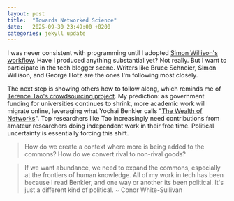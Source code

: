 ```yaml
---
layout: post
title:  "Towards Networked Science"
date:   2025-09-30 23:49:00 +0200
categories: jekyll update
---
```



I was never consistent with programming until I adopted [Simon Willison's workflow]. Have I produced anything substantial yet? Not really. But I want to participate in the tech blogger scene. Writers like Bruce Schneier, Simon Willison, and George Hotz are the ones I'm following most closely.

The next step is showing others how to follow along, which reminds me of [Terence Tao's crowdsourcing project]. My prediction: as government funding for universities continues to shrink, more academic work will migrate online, leveraging what Yochai Benkler calls "[The Wealth of Networks]". Top researchers like Tao increasingly need contributions from amateur researchers doing independent work in their free time. Political uncertainty is essentially forcing this shift.

> How do we create a context where more is being added to the commons? How do we convert rival to non-rival goods?

> If we want abundance, we need to expand the commons, especially at the frontiers of human knowledge. All of my work in tech has been because I read Benkler, and one way or another its been political. It's just a different kind of political. ~ Conor White-Sullivan

[Simon Willison's workflow]: https://simonwillison.net/2022/Oct/29/the-perfect-commit/
[Terence Tao's crowdsourcing project]: https://mathstodon.xyz/@tao/115254145226514817
[The Wealth of Networks]: https://x.com/Conaw/status/1173339039660773376


